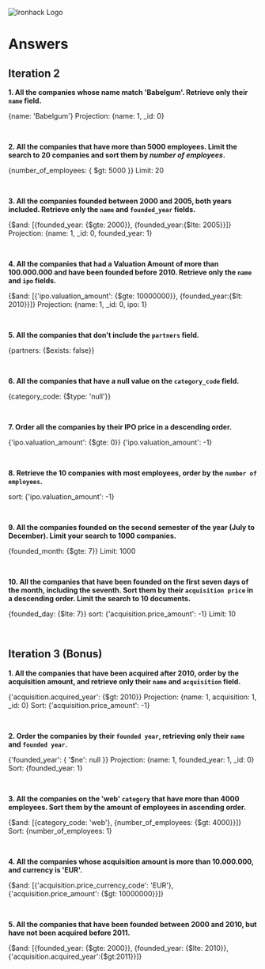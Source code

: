 ![Ironhack Logo](https://i.imgur.com/1QgrNNw.png)

# Answers

## Iteration 2

**1. All the companies whose name match 'Babelgum'. Retrieve only their `name` field.**

<!-- Your Query Goes Here -->
{name: 'Babelgum'}
Projection: {name: 1, _id: 0}

<br>

**2. All the companies that have more than 5000 employees. Limit the search to 20 companies and sort them by *number of employees*.**

<!-- Your Query Goes Here -->
{number_of_employees: { $gt: 5000 }}
Limit: 20

<br>

**3. All the companies founded between 2000 and 2005, both years included. Retrieve only the `name` and `founded_year` fields.**

<!-- Your Query Goes Here -->
{$and: [{founded_year: {$gte: 2000}}, {founded_year:{$lte: 2005}}]}
Projection: {name: 1, _id: 0, founded_year: 1}

<br>

**4. All the companies that had a Valuation Amount of more than 100.000.000 and have been founded before 2010. Retrieve only the `name` and `ipo` fields.**

<!-- Your Query Goes Here -->
{$and: [{'ipo.valuation_amount': {$gte: 10000000}}, {founded_year:{$lt: 2010}}]}
Projection: {name: 1, _id: 0, ipo: 1}

<br>

**5. All the companies that don't include the `partners` field.**

<!-- Your Query Goes Here -->
{partners: {$exists: false}}

<br>

**6. All the companies that have a null value on the `category_code` field.**

<!-- Your Query Goes Here -->
{category_code: {$type: 'null'}}

<br>

**7. Order all the companies by their IPO price in a descending order.**

<!-- Your Query Goes Here -->
{'ipo.valuation_amount': {$gte: 0}}
{'ipo.valuation_amount': -1}


<br>

**8. Retrieve the 10 companies with most employees, order by the `number of employees`.**

<!-- Your Query Goes Here -->
sort: {'ipo.valuation_amount': -1}

<br>

**9. All the companies founded on the second semester of the year (July to December). Limit your search to 1000 companies.**

<!-- Your Query Goes Here -->
{founded_month: {$gte: 7}}
Limit: 1000

<br>

**10. All the companies that have been founded on the first seven days of the month, including the seventh. Sort them by their `acquisition price` in a descending order. Limit the search to 10 documents.**

<!-- Your Query Goes Here -->
{founded_day: {$lte: 7}}
sort: {'acquisition.price_amount': -1}
Limit: 10

<br>

## Iteration 3 (Bonus)

**1. All the companies that have been acquired after 2010, order by the acquisition amount, and retrieve only their `name` and `acquisition` field.**

<!-- Your Query Goes Here -->
{'acquisition.acquired_year': {$gt: 2010}}
Projection: {name: 1, acquisition: 1, _id: 0}
Sort: {'acquisition.price_amount': -1}

<br>

**2. Order the companies by their `founded year`, retrieving only their `name` and `founded year`.**

<!-- Your Query Goes Here -->
{'founded_year': { '$ne': null }}
Projection: {name: 1, founded_year: 1, _id: 0}
Sort: {founded_year: 1}


<br>

**3. All the companies on the 'web' `category` that have more than 4000 employees. Sort them by the amount of employees in ascending order.**

<!-- Your Query Goes Here -->
{$and: [{category_code: 'web'}, {number_of_employees: {$gt: 4000}}]}
Sort: {number_of_employees: 1}

<br>

**4. All the companies whose acquisition amount is more than 10.000.000, and currency is 'EUR'.**

<!-- Your Query Goes Here -->
{$and: [{'acquisition.price_currency_code': 'EUR'}, {'acquisition.price_amount': {$gt: 10000000}}]}

<br>

**5. All the companies that have been founded between 2000 and 2010, but have not been acquired before 2011.**

<!-- Your Query Goes Here -->
{$and: [{founded_year: {$gte: 2000}}, {founded_year: {$lte: 2010}}, {'acquisition.acquired_year':{$gt:2011}}]}

<br>
